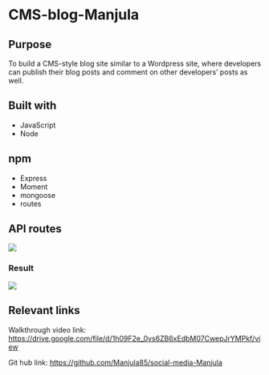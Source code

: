 # CMS-blog-Manjula

## Purpose
To build a CMS-style blog site similar to a Wordpress site, where developers can publish their blog posts and comment on other developers’ posts as well.

## Built with
* JavaScript
* Node

## npm 
* Express
* Moment
* mongoose
* routes

## API routes

![](/images/allRoutes.PNG)


### Result

![](/images/result.PNG)



## Relevant links
Walkthrough video link: https://drive.google.com/file/d/1h09F2e_0vs6ZB6xEdbM07CwepJrYMPkf/view

Git hub link: https://github.com/Manjula85/social-media-Manjula

